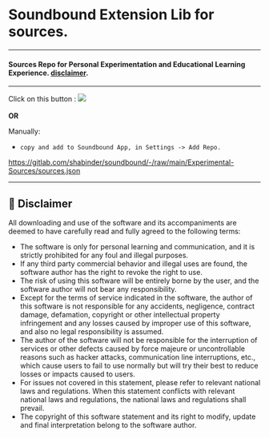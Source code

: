 # Soundbound Extension Lib for sources.

---
#### **Sources Repo for Personal Experimentation and Educational Learning Experience.** [disclaimer](https://github.com/Shabinder/soundbound-extensions-lib/edit/master/ReadMe.md#-disclaimer).
---
Click on this button   :   <a href="https://shabinder.in/private-repo"><img src="https://img.shields.io/badge/install-black.svg?style=for-the-badge&logo=addthis&logoColor=white"/></a>
<br/>
<br/>
**OR**

Manually:

 - `copy and add to Soundbound App, in Settings -> Add Repo.`
 
https://gitlab.com/shabinder/soundbound/-/raw/main/Experimental-Sources/sources.json

---

## 📃 Disclaimer
All downloading and use of the software and its accompaniments are deemed to have carefully read and fully agreed to the following terms:
* The software is only for personal learning and communication, and it is strictly prohibited for any foul and illegal purposes.
* If any third party commercial behavior and illegal uses are found, the software author has the right to revoke the right to use.
* The risk of using this software will be entirely borne by the user, and the software author will not bear any responsibility.
* Except for the terms of service indicated in the software, the author of this software is not responsible for any accidents, negligence, contract damage, defamation, copyright or other intellectual property infringement and any losses caused by improper use of this software, and also no legal responsibility is assumed.
* The author of the software will not be responsible for the interruption of services or other defects caused by force majeure or uncontrollable reasons such as hacker attacks, communication line interruptions, etc., which cause users to fail to use normally but will try their best to reduce losses or impacts caused to users.
* For issues not covered in this statement, please refer to relevant national laws and regulations. When this statement conflicts with relevant national laws and regulations, the national laws and regulations shall prevail.
* The copyright of this software statement and its right to modify, update and final interpretation belong to the software author.
